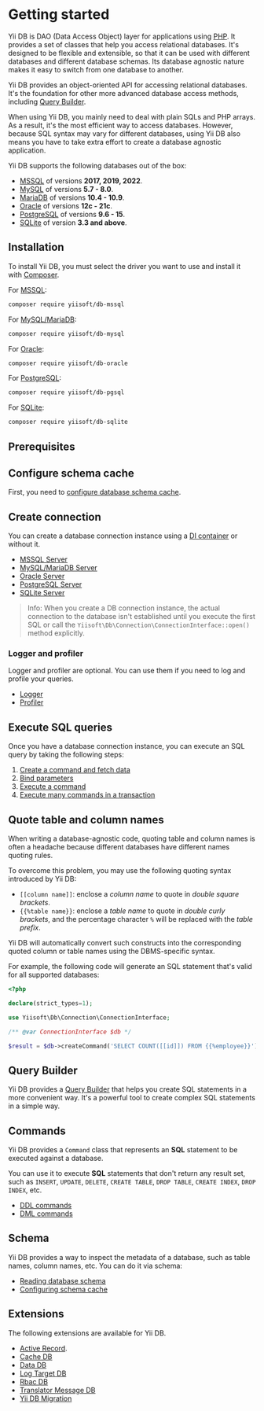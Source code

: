 # Getting started

Yii DB is DAO (Data Access Object) layer for applications using [PHP](https://www.php.net/).
It provides a set of classes that help you access relational databases.
It's designed to be flexible and extensible,
so that it can be used with different databases and different database schemas.
Its database agnostic nature makes it easy to switch from one database to another.

Yii DB provides an object-oriented API for accessing relational databases.
It's the foundation for other more advanced database access methods, including [Query Builder](query-builder.md).

When using Yii DB, you mainly need to deal with plain SQLs and PHP arrays.
As a result, it's the most efficient way to access databases.
However, because SQL syntax may vary for different databases, using Yii DB also means you have to take extra effort to
create a database agnostic application.

Yii DB supports the following databases out of the box:

- [MSSQL](https://www.microsoft.com/en-us/sql-server/sql-server-2019) of versions **2017, 2019, 2022**.
- [MySQL](https://www.mysql.com/) of versions **5.7 - 8.0**.
- [MariaDB](https://mariadb.org/) of versions **10.4 - 10.9**.
- [Oracle](https://www.oracle.com/database/) of versions **12c - 21c**.
- [PostgreSQL](https://www.postgresql.org/) of versions **9.6 - 15**. 
- [SQLite](https://www.sqlite.org/index.html) of version **3.3 and above**.

## Installation

To install Yii DB, you must select the driver you want to use and install it with [Composer](https://getcomposer.org/).

For [MSSQL](https://github.com/yiisoft/db-mssql):

```bash
composer require yiisoft/db-mssql
```

For [MySQL/MariaDB](https://github.com/yiisoft/db-mysql):

```bash
composer require yiisoft/db-mysql
```

For [Oracle](https://github.com/yiisoft/db-oracle):

```bash
composer require yiisoft/db-oracle
```

For [PostgreSQL](https://github.com/yiisoft/db-pgsql):

```bash
composer require yiisoft/db-pgsql
```

For [SQLite](https://github.com/yiisoft/db-pgsql):

```bash
composer require yiisoft/db-sqlite
```

## Prerequisites

## Configure schema cache

First, you need to [configure database schema cache](schema/cache.md).

## Create connection

You can create a database connection instance using a [DI container](https://github.com/yiisoft/di) or without it.

- [MSSQL Server](connection/mssql.md)
- [MySQL/MariaDB Server](connection/mysql.md)
- [Oracle Server](connection/oracle.md)
- [PostgreSQL Server](connection/pgsql.md)
- [SQLite Server](connection/sqlite.md)

> Info: When you create a DB connection instance, the actual connection to the database isn't established until
> you execute the first SQL or call the `Yiisoft\Db\Connection\ConnectionInterface::open()` method explicitly.

### Logger and profiler

Logger and profiler are optional. You can use them if you need to log and profile your queries.

- [Logger](connection/logger.md)
- [Profiler](connection/profiler.md)

## Execute SQL queries

Once you have a database connection instance, you can execute an SQL query by taking the following steps:

1. [Create a command and fetch data](queries/create-command-fetch-data.md)
2. [Bind parameters](queries/bind-parameters.md)
3. [Execute a command](queries/execute-command.md)
4. [Execute many commands in a transaction](queries/transactions.md)

## Quote table and column names

When writing a database-agnostic code, quoting table and column names is often a headache because different databases
have different names quoting rules.

To overcome this problem, you may use the following quoting syntax introduced by Yii DB:

- `[[column name]]`: enclose a *column name* to quote in *double square brackets*.
- `{{%table name}}`: enclose a *table name* to quote in *double curly brackets*, and the percentage character `%`
  will be replaced with the *table prefix*.

Yii DB will automatically convert such constructs into the corresponding quoted column or table names using the DBMS-specific syntax.

For example, the following code will generate an SQL statement that's valid for all supported databases:

```php
<?php

declare(strict_types=1);

use Yiisoft\Db\Connection\ConnectionInterface;

/** @var ConnectionInterface $db */

$result = $db->createCommand('SELECT COUNT([[id]]) FROM {{%employee}}')->queryScalar()
```

## Query Builder

Yii DB provides a [Query Builder](query-builder.md) that helps you create SQL statements in a more convenient way.
It's a powerful tool to create complex SQL statements in a simple way.

## Commands

Yii DB provides a `Command` class that represents an **SQL** statement to be executed against a database.

You can use it to execute **SQL** statements that don't return any result set, such as `INSERT`, `UPDATE`, `DELETE`,
`CREATE TABLE`, `DROP TABLE`, `CREATE INDEX`, `DROP INDEX`, etc.

- [DDL commands](command/ddl.md)
- [DML commands](command/dml.md)

## Schema

Yii DB provides a way to inspect the metadata of a database, such as table names, column names, etc. You can do it
via schema:

- [Reading database schema](schema/usage.md)
- [Configuring schema cache](schema/cache.md)

## Extensions

The following extensions are available for Yii DB.

- [Active Record](https://github.com/yiisoft/active-record).
- [Cache DB](https://github.com/yiisoft/cache-db)
- [Data DB](https://github.com/yiisoft/data-db)
- [Log Target DB](https://github.com/yiisoft/log-target-db)
- [Rbac DB](https://github.com/yiisoft/rbac-db)
- [Translator Message DB](https://github.com/yiisoft/translator-message-db)
- [Yii DB Migration](https://github.com/yiisoft/yii-db-migration)
